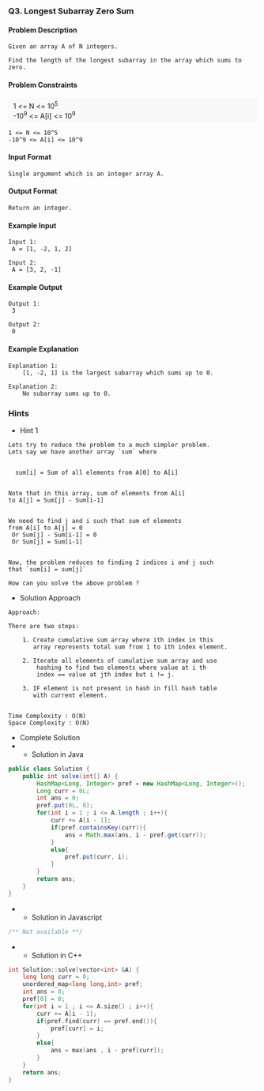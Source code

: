 ### Q3. Longest Subarray Zero Sum
#### Problem Description
```text
Given an array A of N integers.

Find the length of the longest subarray in the array which sums to zero.
```
#### Problem Constraints
<div style="background-color: #f9f9f9; padding: 5px 10px;">
    1 &lt;= N &lt;= 10<sup>5</sup><br>
    -10<sup>9</sup> &lt;= A[i] &lt;= 10<sup>9</sup>
</div>

```text
1 <= N <= 10^5
-10^9 <= A[i] <= 10^9
```
#### Input Format
```text
Single argument which is an integer array A.
```
#### Output Format
```text
Return an integer.
```
#### Example Input
```text
Input 1:
 A = [1, -2, 1, 2]

Input 2:
 A = [3, 2, -1]
```
#### Example Output
```text
Output 1:
 3

Output 2:
 0
```
#### Example Explanation
```text
Explanation 1:
    [1, -2, 1] is the largest subarray which sums up to 0.

Explanation 2:
    No subarray sums up to 0.
```
### Hints
* Hint 1
```text
Lets try to reduce the problem to a much simpler problem. 
Lets say we have another array `sum` where 


  sum[i] = Sum of all elements from A[0] to A[i]


Note that in this array, sum of elements from A[i] 
to A[j] = Sum[j] - Sum[i-1]


We need to find j and i such that sum of elements 
from A[i] to A[j] = 0
 Or Sum[j] - Sum[i-1] = 0
 Or Sum[j] = Sum[i-1]


Now, the problem reduces to finding 2 indices i and j such 
that `sum[i] = sum[j]` 

How can you solve the above problem ? 
```
* Solution Approach
```text
Approach:

There are two steps:

    1. Create cumulative sum array where ith index in this 
       array represents total sum from 1 to ith index element.
    
    2. Iterate all elements of cumulative sum array and use 
        hashing to find two elements where value at i th 
        index == value at jth index but i != j.
    
    3. IF element is not present in hash in fill hash table 
       with current element.


Time Complexity : O(N)
Space Complexity : O(N)
```
* Complete Solution
* * Solution in Java
```java
public class Solution {
    public int solve(int[] A) {
        HashMap<Long, Integer> pref = new HashMap<Long, Integer>();
        Long curr = 0L;
        int ans = 0;
        pref.put(0L, 0);
        for(int i = 1 ; i <= A.length ; i++){
            curr += A[i - 1];
            if(pref.containsKey(curr)){
                ans = Math.max(ans, i - pref.get(curr));
            }
            else{
                pref.put(curr, i);
            }
        }
        return ans;
    }
}
```
* * Solution in Javascript
```javascript
/** Not available **/
```
* * Solution in C++
```cpp
int Solution::solve(vector<int> &A) {
    long long curr = 0;
	unordered_map<long long,int> pref;
	int ans = 0;
	pref[0] = 0;
	for(int i = 1 ; i <= A.size() ; i++){
		curr += A[i - 1];
		if(pref.find(curr) == pref.end()){
			pref[curr] = i;
		}
		else{
			ans = max(ans , i - pref[curr]);
		}
	}
	return ans;
}
```

